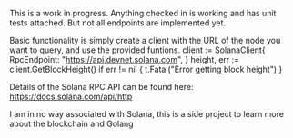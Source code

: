 This is a work in progress.  Anything checked in is working and has unit tests attached.  But not all endpoints are implemented yet.

Basic functionality is simply create a client with the URL of the node you want to query, and use the provided funtions.
  client := SolanaClient{
		RpcEndpoint: "https://api.devnet.solana.com",
	}
	height, err := client.GetBlockHeight()
	if err != nil {
		t.Fatal("Error getting block height")
	}

Details of the Solana RPC API can be found here:
https://docs.solana.com/api/http


I am in no way associated with Solana, this is a side project to learn more about the blockchain and Golang
 
